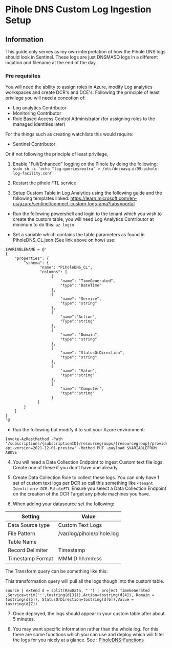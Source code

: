 # Pihole DNS Custom Log Ingestion Setup

## Information
This guide only serves as my own interpretation of how the Pihole DNS logs should look in Sentinel. These logs are just DNSMASQ logs in a different location and filename at the
end of the day. 

### Pre requisites
You will need the ability to assign roles in Azure, modify Log analytics workspaces and create DCR's and DCE's.
Following the principle of least privilege you will need a concotion of:
- Log analytics Contributor 
- Monitoring Contributor
- Role Based Access Control Administrator (for assigning roles to the managed identities later)

For the things such as creating watchlists this would require:
- Sentinel Contributor


Or if not following the principle of least privilege, 

1. Enable "Full/Enhanced" logging on the Pihole by doing the following:
`sudo sh -c 'echo "log-queries=extra" > /etc/dnsmasq.d/99-pihole-log-facility.conf'`

2. Restart the pihole FTL service

3. Setup Custom Table in Log Analytics using the following guide and the following templates linked:
https://learn.microsoft.com/en-us/azure/sentinel/connect-custom-logs-ama?tabs=portal

- Run the following powershell and login to the tenant which you wish to create the custom table, you will need Log Analytics Contributor at minimum to do this:
`az login`

- Set a variable which contains the table parameters as found in PiholeDNS_CL.json (See link above on how)
use:
```
$VARIABLENAME = @'
{
    "properties": {
        "schema": {
               "name": "PiholeDNS_CL",
               "columns": [
                    {
                        "name": "TimeGenerated",
                        "type": "DateTime"
                    }, 
                    {
                        "name": "Service",
                        "type": "string"
                    },
                    {
                        "name":"Action",
                        "Type":"string"
                    },
                    {
                        "name": "Domain",
                        "type": "string"
                    },
                    {
                        "name": "StatusOrDirection",
                        "type": "string"
                    },
                    {
                        "name": "Value",
                        "type":"string"
                    },
                    {
                        "name": "Computer",
                        "type":"string"
                    }
              ]
        }
    }
}
'@
```
- Run the following but modify it to suit your Azure environment:
```
Invoke-AzRestMethod -Path "/subscriptions/{subscriptionID}/resourcegroups/{resourcegroup}/providers/microsoft.operationalinsights/workspaces/{Workspace}/tables/{TableName}_CL?api-version=2021-12-01-preview" -Method PUT -payload $VARIABLEFROM ABOVE
```

4. You will need a Data Collection Endpoint to ingest Custom text file logs. Create one of these if you don't have one already.

5. Create Data Collection Rule to collect these logs. You can only have 1 set of custom text logs per DCR so call this something like `<tenant Identifier>-DCR-PiholeFTL`
Ensure you select a Data Collection Endpoint on the creation of the DCR
Target any pihole machines you have.

6. When adding your datasource set the following:

| Setting | Value |
|---------|-------|
| Data Source type | Custom Text Logs |
| File Pattern | /var/log/pihole/pihole.log |
| Table Name | <Insert your Table Name here> |
| Record Delimiter | Timestamp |
| Timestamp Format | MMM D hh:mm:ss|

The Transform query can be something like this:

This transformation query will pull all the logs though into the custom table.
```
source | extend d = split(RawData, " ") | project TimeGenerated ,Service=trim(':',tostring(d[3])),Action=tostring(d[4]), Domain = tostring(d[5]), StatusOrDirection=tostring(d[6]),Value = tostring(d[7])
```

7. Once deployed, the logs should appear in your custom table after about 5 minutes.

8. You may want specific information rather than the whole log. For this there are some functions which you can use and deploy which will filter the logs for you nicely at a glance.
See : [PiholeDNS-Functions](https://github.com/0xNekobasu/Pihole-Sentinel-Logging/tree/main/Pihole-PiholeDNS/PiholeDNS-Functions)